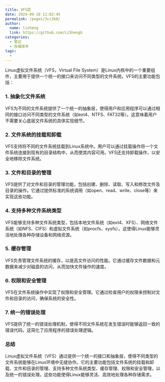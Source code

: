 ```yaml
---
title: VFS层
date: 2024-09-10 11:02:45
permalink: /pages/3cc3b8/
author: 
  name: lisheng
  link: https://github.com/LiShengG
categories: 
  - 笔记
  - 存储技术
tags: 
  - 
---
```

Linux虚拟文件系统（VFS，Virtual File System）是Linux内核中的一个重要组件，主要用于提供一个统一的接口来访问不同类型的文件系统。VFS的主要功能包括：

### 1. 抽象化文件系统

VFS为不同的文件系统提供了一个统一的抽象层，使得用户和应用程序可以通过相同的接口访问不同类型的文件系统（如ext4、NTFS、FAT32等）。这意味着用户不需要关心底层文件系统的具体实现细节。

### 2. 文件系统的挂载和卸载

VFS支持将不同的文件系统挂载到Linux系统中。用户可以通过挂载操作将一个文件系统连接到现有的目录结构中，从而使其内容可用。VFS还支持卸载操作，以安全地移除文件系统。

### 3. 文件和目录的管理

VFS提供了对文件和目录的管理功能，包括创建、删除、读取、写入和修改文件及目录的操作。它通过提供标准的系统调用（如open、read、write、close等）来实现这些功能。

### 4. 支持多种文件系统类型

VFS能够支持多种文件系统类型，包括本地文件系统（如ext4、XFS）、网络文件系统（如NFS、CIFS）和虚拟文件系统（如procfs、sysfs）。这使得Linux能够灵活地处理各种存储设备和网络资源。

### 5. 缓存管理

VFS负责管理文件系统的缓存，以提高文件访问的性能。它通过缓存文件数据和元数据来减少对磁盘的访问，从而加快文件操作的速度。

### 6. 权限和安全管理

VFS在文件系统操作中实现了权限和安全管理。它通过检查用户的权限来控制对文件和目录的访问，确保系统的安全性。

### 7. 统一的错误处理

VFS提供了统一的错误处理机制，使得不同文件系统在发生错误时能够返回一致的错误代码。这简化了应用程序的错误处理逻辑。

### 总结

Linux虚拟文件系统（VFS）通过提供一个统一的接口和抽象层，使得不同类型的文件系统能够在Linux环境中无缝协作。它的主要功能包括文件系统的挂载和卸载、文件和目录的管理、支持多种文件系统类型、缓存管理、权限和安全管理，以及统一的错误处理。这些功能使得Linux能够灵活、高效地处理各种存储需求。
